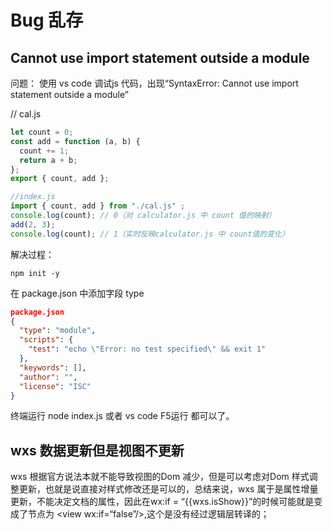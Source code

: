# Bug 乱存

## Cannot use import statement outside a module

问题： 使用 vs code 调试js 代码，出现“SyntaxError: Cannot use import statement outside a module”

// cal.js

```js
let count = 0;
const add = function (a, b) {
  count += 1;
  return a + b;
};
export { count, add };

//index.js
import { count, add } from "./cal.js" ;
console.log(count); // 0（对 calculator.js 中 count 值的映射）
add(2, 3);
console.log(count); // 1（实时反映calculator.js 中 count值的变化）
```

解决过程：

```shell
npm init -y
```

在 package.json 中添加字段 type

```json
package.json
{
  "type": "module",
  "scripts": {
    "test": "echo \"Error: no test specified\" && exit 1"
  },
  "keywords": [],
  "author": "",
  "license": "ISC"
}
```

终端运行 node index.js 或者 vs code F5运行 都可以了。

## wxs 数据更新但是视图不更新

wxs 根据官方说法本就不能导致视图的Dom 减少，但是可以考虑对Dom 样式调整更新，也就是说直接对样式修改还是可以的，总结来说，wxs 属于是属性增量更新，不能决定文档的属性，因此在wx:if = “{{wxs.isShow}}”的时候可能就是变成了节点为 \<view wx:if=“false”/>,这个是没有经过逻辑层转译的；
